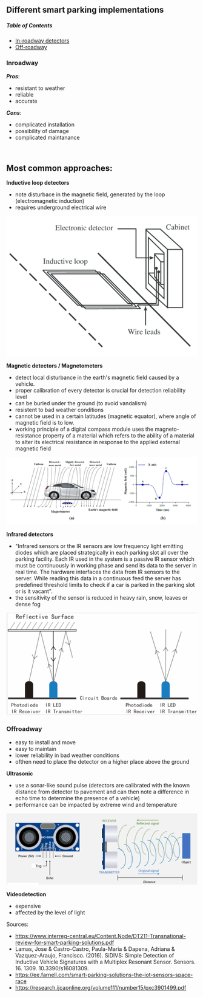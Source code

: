 ## Different smart parking implementations

##### Table of Contents  
- [In-roadway detectors](#inroadway)
- [Off-roadway](#offroadway)  


### Inroadway

***Pros***:
- resistant to weather
- reliable
- accurate
  
***Cons***:
- complicated installation
- possibility of damage
- complicated maintanance
<br/>

## Most common approaches:
**Inductive loop detectors**
- note disturbace in the magnetic field, generated by the loop (electromagnetic induction)
- requires underground electrical wire

![inductive_loop](examples/inductive_loop.png)

**Magnetic detectors / Magnetometers**
- detect local disturbance in the earth's magnetic field caused by a vehicle.
- proper calibration of every detector is crucial for detection reliability level
- can be buried under the ground (to avoid vandalism)
- resistent to bad weather conditions
- cannot be used in a certain latitudes (magnetic equator), where angle of magnetic field is to low.
- working principle of a digital compass module uses the magneto-resistance property of a material which refers to the ability of a material to alter its electrical resistance in response to the applied external magnetic field

![magnetic](examples/magnetic_sensors.png)


**Infrared detectors**
- "Infrared sensors or the IR sensors are low frequency light emitting diodes which are placed strategically in each parking slot all over the parking facility. Each IR used in the system is a passive IR sensor which must be continuously in working phase and send its data to the server in real time. The hardware interfaces the data from IR sensors to the server. While reading this data in a continuous feed the server has predefined threshold limits to check if a car is parked in the parking slot or is it vacant".
- the sensitivity of the sensor is reduced in heavy rain, snow, leaves or dense fog

![infrared](examples/infrared.png)

### Offroadway
- easy to install and move
- easy to maintain
- lower reliability in bad weather conditions
- ofthen need to place the detector on a higher place above the ground

**Ultrasonic**
- use a sonar-like sound pulse (detectors are calibrated with the known distance from detector to pavement and can then note a difference in echo time to determine the presence of a vehicle)
- performance can be impacted by extreme wind and temperature

![ultrasonic](examples/ultrasonic.png)

**Videodetection**
- expensive 
- affected by the level of light

Sources:
- https://www.interreg-central.eu/Content.Node/DT211-Transnational-review-for-smart-parking-solutions.pdf
- Lamas, Jose & Castro-Castro, Paula-Maria & Dapena, Adriana & Vazquez-Araujo, Francisco. (2016). SiDIVS: Simple Detection of Inductive Vehicle Signatures with a Multiplex Resonant Sensor. Sensors. 16. 1309. 10.3390/s16081309.
- https://ee.farnell.com/smart-parking-solutions-the-iot-sensors-space-race 
- https://research.ijcaonline.org/volume111/number15/pxc3901499.pdf